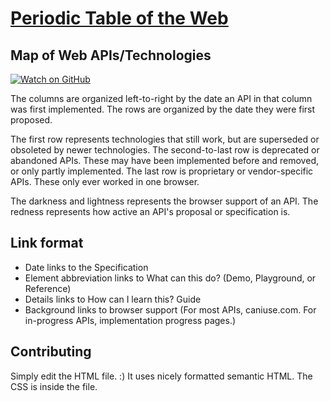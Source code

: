# [Periodic Table of the Web](https://wwwperiodictable.surge.sh/)
## Map of Web APIs/Technologies
[![Watch on GitHub](https://img.shields.io/github/watchers/CrazyPython/wwwperiodictable?style=social&label=Watch)](https://github.com/CrazyPython/wwwperiodictable/subscription) 


The columns are organized left-to-right by the date an API in that column was first implemented.
The rows are organized by the date they were first proposed.

The first row represents technologies that still work, but are superseded or obsoleted by newer technologies.
The second-to-last row is deprecated or abandoned APIs. These may have been implemented before and removed, or only partly implemented.
The last row is proprietary or vendor-specific APIs. These only ever worked in one browser.

The darkness and lightness represents the browser support of an API.
The redness represents how active an API's proposal or specification is.
## Link format
* Date links to the Specification
* Element abbreviation links to What can this do? (Demo, Playground, or Reference)
* Details links to How can I learn this? Guide
* Background links to browser support (For most APIs, caniuse.com. For in-progress APIs, implementation progress pages.)
## Contributing
Simply edit the HTML file. :)  It uses nicely formatted semantic HTML. The CSS is inside the file.
